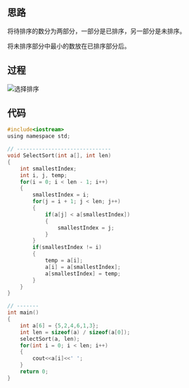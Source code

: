 ## 思路

将待排序的数分为两部分，一部分是已排序，另一部分是未排序。

将未排序部分中最小的数放在已排序部分后。

## 过程
![选择排序](https://imgconvert.csdnimg.cn/aHR0cHM6Ly91cGxvYWQtaW1hZ2VzLmppYW5zaHUuaW8vdXBsb2FkX2ltYWdlcy82MDY4NjItMjE2YWM1YWZhMmM0YTZkMi5naWY)

## 代码
```c
#include<iostream>
using namespace std;

// ------------------------------
void SelectSort(int a[], int len)
{
	int	smallestIndex;
	int i, j, temp;
	for(i = 0; i < len - 1; i++)
	{
		smallestIndex = i;
		for(j = i + 1; j < len; j++)
		{
			if(a[j] < a[smallestIndex])
			{
				smallestIndex = j;
			}
		}
		if(smallestIndex != i)
		{
			temp = a[i];
			a[i] = a[smallestIndex];
			a[smallestIndex] = temp;
		}
	}
}

// -------
int main()
{
	int a[6] = {5,2,4,6,1,3};
	int len = sizeof(a) / sizeof(a[0]);
	selectSort(a, len);
	for(int i = 0; i < len; i++)
	{
		cout<<a[i]<<' ';
	}
	return 0;
}
```